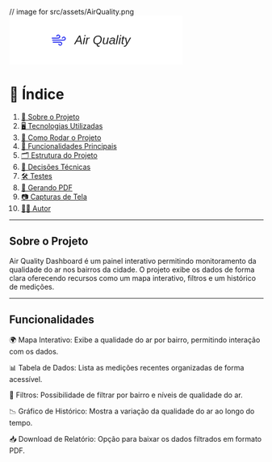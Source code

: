 // image for src/assets/AirQuality.png
![Descrição da imagem](./src/assets/AirQuality.png)

# 📌 Índice

1. [📖 Sobre o Projeto](#-sobre-o-projeto)
2. [🖥️ Tecnologias Utilizadas](#%EF%B8%8F-tecnologias-utilizadas)
3. [🚀 Como Rodar o Projeto](#-como-rodar-o-projeto)
4. [📌 Funcionalidades Principais](#-funcionalidades)
5. [🗂️ Estrutura do Projeto](#%EF%B8%8F-estrutura-do-projeto)
6. [📝 Decisões Técnicas](#-decisões-técnicas)
7. [🛠️ Testes](#%EF%B8%8F-testes)
8. [📄 Gerando PDF](#-gerando-pdf)
9. [📷 Capturas de Tela](#-capturas-de-tela)
10. [👨‍💻 Autor](#%EF%B8%8F-autor)

---

## Sobre o Projeto

Air Quality Dashboard é um painel interativo permitindo monitoramento da qualidade do ar nos bairros da cidade. O projeto exibe os dados de forma clara oferecendo recursos como um mapa interativo, filtros e um histórico de medições.

---

## Funcionalidades

🌍 Mapa Interativo: Exibe a qualidade do ar por bairro, permitindo interação com os dados.

📊 Tabela de Dados: Lista as medições recentes organizadas de forma acessível.

🎯 Filtros: Possibilidade de filtrar por bairro e níveis de qualidade do ar.

📉 Gráfico de Histórico: Mostra a variação da qualidade do ar ao longo do tempo.

📥 Download de Relatório: Opção para baixar os dados filtrados em formato PDF.
